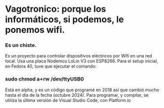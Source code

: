 # Vagotronico: porque los informáticos, si podemos, le ponemos wifi.
### Es un chiste.
Es un proyecto para controlar dispositivos eléctricos por Wifi en una red local.
Usa una placa Nodemcu LoLin V3 con ESP8266.
Para el setup inicial, en Fedora 40, tuve que ejecutar el comando:
### sudo chmod a+rw /dev/ttyUSB0
Está en alpha, y es un código que programé en 2018 así que cambió mucho hasta el día de la fecha (octubre 2024).
Para programar, y compilar, se utiliza la última versión de Visual Studio Code, con Platform.io
